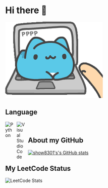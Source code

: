 # Hi there 👋

![capoo working](./capoo-bugcat.gif)  

## Language

<img align="left" alt="Python" width="26px" src="https://www.svgrepo.com/show/354238/python.svg" style="padding-right:10px;" />
<img align="left" alt="Visual Studio Code" width="26px" src="https://cdn.jsdelivr.net/gh/devicons/devicon/icons/vscode/vscode-original.svg" style="padding-right:10px;" />

<br />  

## About my GitHub

[![show8301's's GitHub stats](https://github-readme-stats.vercel.app/api?username=show8301&show_icons=true&theme=solarized-light&count_private=true)](https://github.com/show8301)  


## My LeetCode Status

![LeetCode Stats](https://leetcard.jacoblin.cool/b27873027?theme=forest&font=Source%20Sans%20Pro&ext=activity)  


<!--
**show8301/show8301** is a ✨ _special_ ✨ repository because its `README.md` (this file) appears on your GitHub profile.

Here are some ideas to get you started:

- 🔭 I’m currently working on ...
- 🌱 I’m currently learning ...
- 👯 I’m looking to collaborate on ...
- 🤔 I’m looking for help with ...
- 💬 Ask me about ...
- 📫 How to reach me: ...
- 😄 Pronouns: ...
- ⚡ Fun fact: ...
-->
